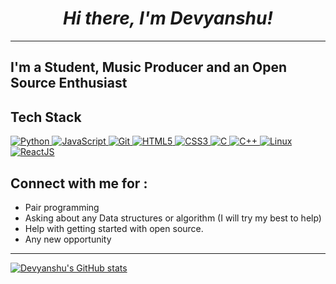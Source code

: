 <h1 align="center"><em>Hi there, I'm Devyanshu!</em></h1>

---

## I'm a Student, Music Producer and an Open Source Enthusiast

## Tech Stack

<p align="left">
 <a href="#">
<img alt="Python" src="https://img.shields.io/badge/python%20-%2314354C.svg?&style=for-the-badge&logo=python&logoColor=white"/>
<img alt="JavaScript" src="https://img.shields.io/badge/javascript%20-%23323330.svg?&style=for-the-badge&logo=javascript&logoColor=%23F7DF1E"/>
<img alt="Git" src="https://img.shields.io/badge/git%20-%23F05033.svg?&style=for-the-badge&logo=git&logoColor=white"/>
<img alt="HTML5" src="https://img.shields.io/badge/html5%20-%23E34F26.svg?&style=for-the-badge&logo=html5&logoColor=white"/>
<img alt="CSS3" src="https://img.shields.io/badge/css3%20-%231572B6.svg?&style=for-the-badge&logo=css3&logoColor=white"/>
<img alt="C" src="https://img.shields.io/badge/c%20-%2300599C.svg?&style=for-the-badge&logo=c&logoColor=white"/>
<img alt="C++" src="https://img.shields.io/badge/c++%20-%2300599C.svg?&style=for-the-badge&logo=c%2B%2B&ogoColor=white"/>
<img alt="Linux" src="https://img.shields.io/badge/Ubuntu-E95420?style=for-the-badge&logo=ubuntu&logoColor=white" />
<img alt='ReactJS' src="https://img.shields.io/badge/ReactJS-ReactJS?style=for-the-badge&logo=react&color=303030"/>
 </a>
</p>


## Connect with me for :
  - Pair programming
  - Asking about any Data structures or algorithm (I will try my best to help)
  - Help with getting started with open source.
  - Any new opportunity 



---


[![Devyanshu's GitHub stats](https://github-readme-stats.vercel.app/api?username=devyloper&theme=dark&hide=stars)](https://github.com/devyloper/github-readme-stats)
<!--
<a href="https://github.com/devyloper">
  <img align="center" src="https://github-readme-stats.vercel.app/api/top-langs/?username=devyloper&theme=tokyonight&layout=compact&" />
</a>
-->
